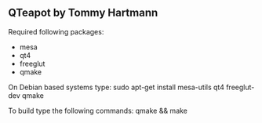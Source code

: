 QTeapot by Tommy Hartmann
-----------------------

Required following packages:
- mesa
- qt4
- freeglut
- qmake

On Debian based systems type:
sudo apt-get install mesa-utils qt4 freeglut-dev qmake

To build type the following commands:
qmake && make



